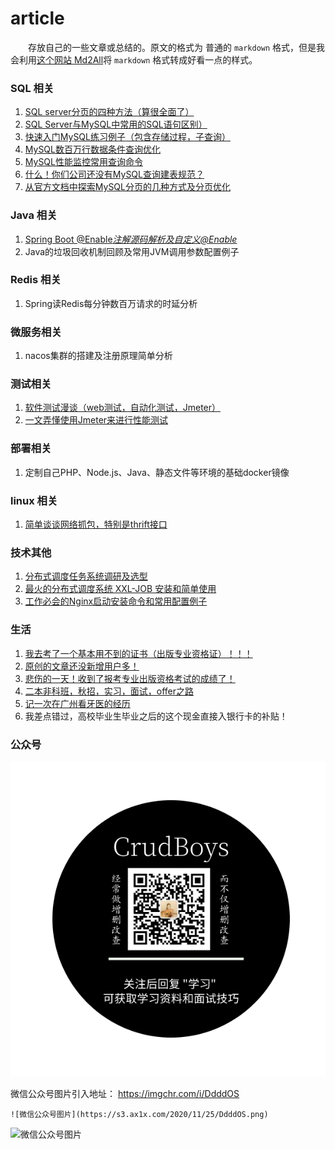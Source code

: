 # article

&emsp;&emsp;存放自己的一些文章或总结的。原文的格式为 普通的 `markdown` 格式，但是我会利用[这个网站 Md2All](http://md.aclickall.com/)将 `markdown` 格式转成好看一点的样式。


### SQL 相关

1. [SQL server分页的四种方法（算很全面了）](./src/1-SQLServer分页的四种方法（算很全面了）.md)
2. [SQL Server与MySQL中常用的SQL语句区别）](./src/2-SQLServer与MySQL中常用的SQL语句区别.md)
3. [快速入门MySQL练习例子（包含存储过程，子查询）](./src/3-快速入门MySQL练习例子（包含存储过程，子查询）.md)
4. [MySQL数百万行数据条件查询优化](./src/4-MySQL数百万行数据条件查询优化.md)
5. [MySQL性能监控常用查询命令](./src/5-MySQL性能监控常用查询命令.md)
6. [什么！你们公司还没有MySQL查询建表规范？](./src/6-什么你们公司还没有MySQL查询建表规范.md)
7. [从官方文档中探索MySQL分页的几种方式及分页优化](./src/从官方文档中探索MySQL分页的几种方式及分页优化.md)

### Java 相关

1. [Spring Boot  @Enable*注解源码解析及自定义@Enable*](./src/SpringBootEnable注解源码解析及自定义Enable.md) 
2. Java的垃圾回收机制回顾及常用JVM调用参数配置例子

### Redis 相关
1. Spring读Redis每分钟数百万请求的时延分析


### 微服务相关
1. nacos集群的搭建及注册原理简单分析

### 测试相关

1. [软件测试漫谈（web测试，自动化测试，Jmeter）](./src/软件测试漫谈（web测试，自动化测试，Jmeter）.md)
2. [一文弄懂使用Jmeter来进行性能测试](./src/一文弄懂使用Jmeter来进行性能测试.md)


### 部署相关
1. 定制自己PHP、Node.js、Java、静态文件等环境的基础docker镜像

### linux 相关
1. [简单谈谈网络抓包，特别是thrift接口](./src/简单谈谈网络抓包，特别是thrift接口.md)

### 技术其他

1. [分布式调度任务系统调研及选型](./src/分布式调度任务系统调研及选型.md)
2. [最火的分布式调度系统 XXL-JOB 安装和简单使用](./src/最火的分布式调度系统XXL-JOB安装和简单使用.md)
3. [工作必会的Nginx启动安装命令和常用配置例子](./src/工作必会的Nginx启动安装命令和常用配置例子.md)

### 生活

1. [我去考了一个基本用不到的证书（出版专业资格证）！！！](./src/我去考了一个基本用不到的证书（出版专业资格证）！！！.md)
2. [原创的文章还没新增用户多！](./src/原创的文章还没新增用户多！.md)
3. [悲伤的一天！收到了报考专业出版资格考试的成绩了！](./src/悲伤的一天！收到了报考专业出版资格考试的成绩了！.md)
4. [二本非科班，秋招，实习，面试，offer之路](./src/二本非科班，秋招，实习，面试，offer之路.md)
5. [记一次在广州看牙医的经历](./src/记一次在广州看牙医的经历.md)
6. 我差点错过，高校毕业生毕业之后的这个现金直接入银行卡的补贴！

### 公众号

![微信公众号图片](https://raw.githubusercontent.com/KANLON/picture-bed/main/picture/article/%E5%BE%AE%E4%BF%A1%E5%85%AC%E4%BC%97%E5%8F%B7%E5%9B%BE%E7%89%87.png)


微信公众号图片引入地址： https://imgchr.com/i/DdddOS


```
![微信公众号图片](https://s3.ax1x.com/2020/11/25/DdddOS.png)
```

![微信公众号图片](https://s3.ax1x.com/2020/11/25/DdddOS.png)